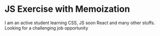 # JS Exercise with Memoization

I am an active student learning CSS, JS soon React and many other stuffs. Looking for a challenging job opportunity
